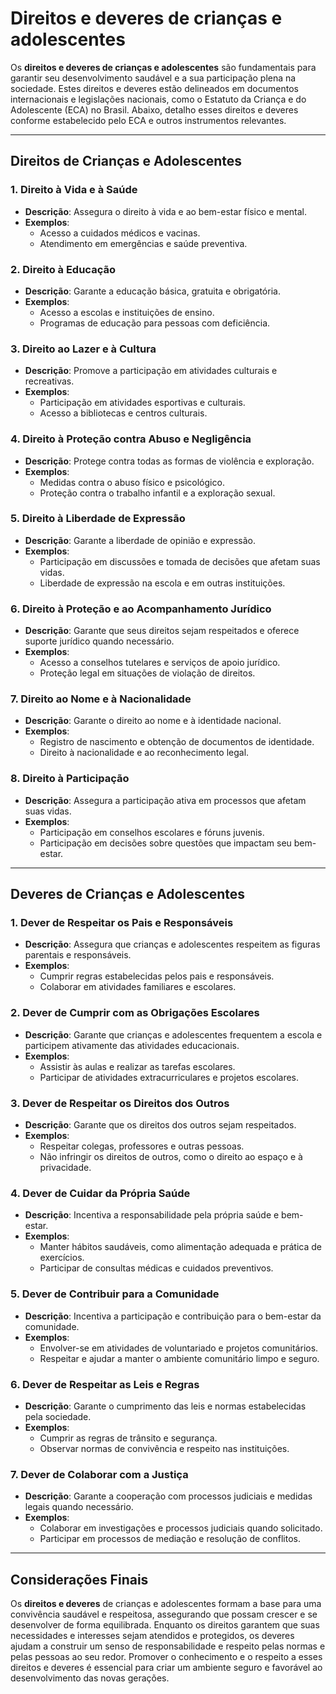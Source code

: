 # Direitos e deveres de crianças e adolescentes
Os **direitos e deveres de crianças e adolescentes** são fundamentais para garantir seu desenvolvimento saudável e a sua participação plena na sociedade. Estes direitos e deveres estão delineados em documentos internacionais e legislações nacionais, como o Estatuto da Criança e do Adolescente (ECA) no Brasil. Abaixo, detalho esses direitos e deveres conforme estabelecido pelo ECA e outros instrumentos relevantes.

---

## **Direitos de Crianças e Adolescentes**

### **1. Direito à Vida e à Saúde**

- **Descrição**: Assegura o direito à vida e ao bem-estar físico e mental.
- **Exemplos**:
  - Acesso a cuidados médicos e vacinas.
  - Atendimento em emergências e saúde preventiva.

### **2. Direito à Educação**

- **Descrição**: Garante a educação básica, gratuita e obrigatória.
- **Exemplos**:
  - Acesso a escolas e instituições de ensino.
  - Programas de educação para pessoas com deficiência.

### **3. Direito ao Lazer e à Cultura**

- **Descrição**: Promove a participação em atividades culturais e recreativas.
- **Exemplos**:
  - Participação em atividades esportivas e culturais.
  - Acesso a bibliotecas e centros culturais.

### **4. Direito à Proteção contra Abuso e Negligência**

- **Descrição**: Protege contra todas as formas de violência e exploração.
- **Exemplos**:
  - Medidas contra o abuso físico e psicológico.
  - Proteção contra o trabalho infantil e a exploração sexual.

### **5. Direito à Liberdade de Expressão**

- **Descrição**: Garante a liberdade de opinião e expressão.
- **Exemplos**:
  - Participação em discussões e tomada de decisões que afetam suas vidas.
  - Liberdade de expressão na escola e em outras instituições.

### **6. Direito à Proteção e ao Acompanhamento Jurídico**

- **Descrição**: Garante que seus direitos sejam respeitados e oferece suporte jurídico quando necessário.
- **Exemplos**:
  - Acesso a conselhos tutelares e serviços de apoio jurídico.
  - Proteção legal em situações de violação de direitos.

### **7. Direito ao Nome e à Nacionalidade**

- **Descrição**: Garante o direito ao nome e à identidade nacional.
- **Exemplos**:
  - Registro de nascimento e obtenção de documentos de identidade.
  - Direito à nacionalidade e ao reconhecimento legal.

### **8. Direito à Participação**

- **Descrição**: Assegura a participação ativa em processos que afetam suas vidas.
- **Exemplos**:
  - Participação em conselhos escolares e fóruns juvenis.
  - Participação em decisões sobre questões que impactam seu bem-estar.

---

## **Deveres de Crianças e Adolescentes**

### **1. Dever de Respeitar os Pais e Responsáveis**

- **Descrição**: Assegura que crianças e adolescentes respeitem as figuras parentais e responsáveis.
- **Exemplos**:
  - Cumprir regras estabelecidas pelos pais e responsáveis.
  - Colaborar em atividades familiares e escolares.

### **2. Dever de Cumprir com as Obrigações Escolares**

- **Descrição**: Garante que crianças e adolescentes frequentem a escola e participem ativamente das atividades educacionais.
- **Exemplos**:
  - Assistir às aulas e realizar as tarefas escolares.
  - Participar de atividades extracurriculares e projetos escolares.

### **3. Dever de Respeitar os Direitos dos Outros**

- **Descrição**: Garante que os direitos dos outros sejam respeitados.
- **Exemplos**:
  - Respeitar colegas, professores e outras pessoas.
  - Não infringir os direitos de outros, como o direito ao espaço e à privacidade.

### **4. Dever de Cuidar da Própria Saúde**

- **Descrição**: Incentiva a responsabilidade pela própria saúde e bem-estar.
- **Exemplos**:
  - Manter hábitos saudáveis, como alimentação adequada e prática de exercícios.
  - Participar de consultas médicas e cuidados preventivos.

### **5. Dever de Contribuir para a Comunidade**

- **Descrição**: Incentiva a participação e contribuição para o bem-estar da comunidade.
- **Exemplos**:
  - Envolver-se em atividades de voluntariado e projetos comunitários.
  - Respeitar e ajudar a manter o ambiente comunitário limpo e seguro.

### **6. Dever de Respeitar as Leis e Regras**

- **Descrição**: Garante o cumprimento das leis e normas estabelecidas pela sociedade.
- **Exemplos**:
  - Cumprir as regras de trânsito e segurança.
  - Observar normas de convivência e respeito nas instituições.

### **7. Dever de Colaborar com a Justiça**

- **Descrição**: Garante a cooperação com processos judiciais e medidas legais quando necessário.
- **Exemplos**:
  - Colaborar em investigações e processos judiciais quando solicitado.
  - Participar em processos de mediação e resolução de conflitos.

---

## **Considerações Finais**

Os **direitos e deveres** de crianças e adolescentes formam a base para uma convivência saudável e respeitosa, assegurando que possam crescer e se desenvolver de forma equilibrada. Enquanto os direitos garantem que suas necessidades e interesses sejam atendidos e protegidos, os deveres ajudam a construir um senso de responsabilidade e respeito pelas normas e pelas pessoas ao seu redor. Promover o conhecimento e o respeito a esses direitos e deveres é essencial para criar um ambiente seguro e favorável ao desenvolvimento das novas gerações.